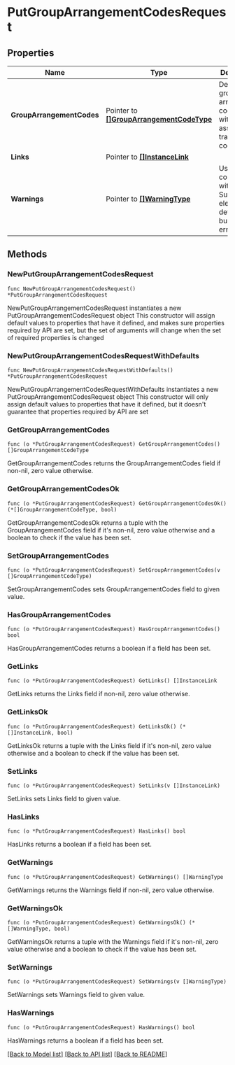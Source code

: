 # PutGroupArrangementCodesRequest

## Properties

Name | Type | Description | Notes
------------ | ------------- | ------------- | -------------
**GroupArrangementCodes** | Pointer to [**[]GroupArrangementCodeType**](GroupArrangementCodeType.md) | Details for group arrangement code along with associated transaction codes. | [optional] 
**Links** | Pointer to [**[]InstanceLink**](InstanceLink.md) |  | [optional] 
**Warnings** | Pointer to [**[]WarningType**](WarningType.md) | Used in conjunction with the Success element to define a business error. | [optional] 

## Methods

### NewPutGroupArrangementCodesRequest

`func NewPutGroupArrangementCodesRequest() *PutGroupArrangementCodesRequest`

NewPutGroupArrangementCodesRequest instantiates a new PutGroupArrangementCodesRequest object
This constructor will assign default values to properties that have it defined,
and makes sure properties required by API are set, but the set of arguments
will change when the set of required properties is changed

### NewPutGroupArrangementCodesRequestWithDefaults

`func NewPutGroupArrangementCodesRequestWithDefaults() *PutGroupArrangementCodesRequest`

NewPutGroupArrangementCodesRequestWithDefaults instantiates a new PutGroupArrangementCodesRequest object
This constructor will only assign default values to properties that have it defined,
but it doesn't guarantee that properties required by API are set

### GetGroupArrangementCodes

`func (o *PutGroupArrangementCodesRequest) GetGroupArrangementCodes() []GroupArrangementCodeType`

GetGroupArrangementCodes returns the GroupArrangementCodes field if non-nil, zero value otherwise.

### GetGroupArrangementCodesOk

`func (o *PutGroupArrangementCodesRequest) GetGroupArrangementCodesOk() (*[]GroupArrangementCodeType, bool)`

GetGroupArrangementCodesOk returns a tuple with the GroupArrangementCodes field if it's non-nil, zero value otherwise
and a boolean to check if the value has been set.

### SetGroupArrangementCodes

`func (o *PutGroupArrangementCodesRequest) SetGroupArrangementCodes(v []GroupArrangementCodeType)`

SetGroupArrangementCodes sets GroupArrangementCodes field to given value.

### HasGroupArrangementCodes

`func (o *PutGroupArrangementCodesRequest) HasGroupArrangementCodes() bool`

HasGroupArrangementCodes returns a boolean if a field has been set.

### GetLinks

`func (o *PutGroupArrangementCodesRequest) GetLinks() []InstanceLink`

GetLinks returns the Links field if non-nil, zero value otherwise.

### GetLinksOk

`func (o *PutGroupArrangementCodesRequest) GetLinksOk() (*[]InstanceLink, bool)`

GetLinksOk returns a tuple with the Links field if it's non-nil, zero value otherwise
and a boolean to check if the value has been set.

### SetLinks

`func (o *PutGroupArrangementCodesRequest) SetLinks(v []InstanceLink)`

SetLinks sets Links field to given value.

### HasLinks

`func (o *PutGroupArrangementCodesRequest) HasLinks() bool`

HasLinks returns a boolean if a field has been set.

### GetWarnings

`func (o *PutGroupArrangementCodesRequest) GetWarnings() []WarningType`

GetWarnings returns the Warnings field if non-nil, zero value otherwise.

### GetWarningsOk

`func (o *PutGroupArrangementCodesRequest) GetWarningsOk() (*[]WarningType, bool)`

GetWarningsOk returns a tuple with the Warnings field if it's non-nil, zero value otherwise
and a boolean to check if the value has been set.

### SetWarnings

`func (o *PutGroupArrangementCodesRequest) SetWarnings(v []WarningType)`

SetWarnings sets Warnings field to given value.

### HasWarnings

`func (o *PutGroupArrangementCodesRequest) HasWarnings() bool`

HasWarnings returns a boolean if a field has been set.


[[Back to Model list]](../README.md#documentation-for-models) [[Back to API list]](../README.md#documentation-for-api-endpoints) [[Back to README]](../README.md)


